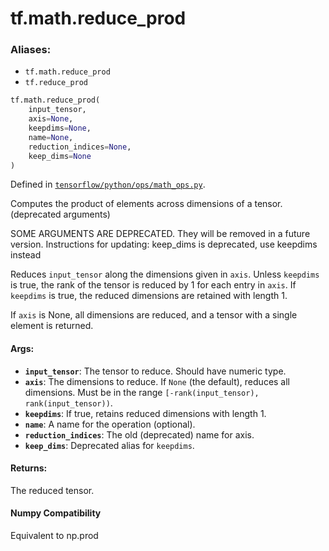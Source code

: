 <div itemscope itemtype="http://developers.google.com/ReferenceObject">
<meta itemprop="name" content="tf.math.reduce_prod" />
<meta itemprop="path" content="Stable" />
</div>

# tf.math.reduce_prod

### Aliases:

* `tf.math.reduce_prod`
* `tf.reduce_prod`

``` python
tf.math.reduce_prod(
    input_tensor,
    axis=None,
    keepdims=None,
    name=None,
    reduction_indices=None,
    keep_dims=None
)
```



Defined in [`tensorflow/python/ops/math_ops.py`](/code/stable/tensorflow/python/ops/math_ops.py).

Computes the product of elements across dimensions of a tensor. (deprecated arguments)

SOME ARGUMENTS ARE DEPRECATED. They will be removed in a future version.
Instructions for updating:
keep_dims is deprecated, use keepdims instead

Reduces `input_tensor` along the dimensions given in `axis`.
Unless `keepdims` is true, the rank of the tensor is reduced by 1 for each
entry in `axis`. If `keepdims` is true, the reduced dimensions
are retained with length 1.

If `axis` is None, all dimensions are reduced, and a
tensor with a single element is returned.

#### Args:

* <b>`input_tensor`</b>: The tensor to reduce. Should have numeric type.
* <b>`axis`</b>: The dimensions to reduce. If `None` (the default),
    reduces all dimensions. Must be in the range
    `[-rank(input_tensor), rank(input_tensor))`.
* <b>`keepdims`</b>: If true, retains reduced dimensions with length 1.
* <b>`name`</b>: A name for the operation (optional).
* <b>`reduction_indices`</b>: The old (deprecated) name for axis.
* <b>`keep_dims`</b>: Deprecated alias for `keepdims`.


#### Returns:

The reduced tensor.



#### Numpy Compatibility
Equivalent to np.prod

